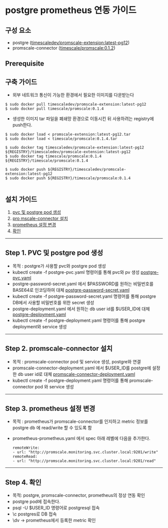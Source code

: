 
# postgre prometheus 연동 가이드

## 구성 요소
* postgre ([timescaledev/promscale-extension:latest-pg12](https://hub.docker.com/layers/timescaledev/promscale-extension/latest-pg12/images/sha256-77fa2ea35276a0c28fa460b45a98fbfd7250c24e70628d0a6b18737d357793a8?context=explore))
* promscale-connector ([timescale/promscale:0.1.2](https://hub.docker.com/layers/timescale/promscale/0.1.4/images/sha256-de1c4e0d0c5e6c91be2ba18faea7a663793db3535d18a57cbe5608e4e63cd41b?context=explore))

## Prerequisite


## 구축 가이드
* 외부 네트워크 통신이 가능한 환경에서 필요한 이미지를 다운받는다
```
$ sudo docker pull timescaledev/promscale-extension:latest-pg12
$ sudo docker pull timescale/promscale:0.1.4
```
* 생성한 이미지 tar 파일을 폐쇄망 환경으로 이동시킨 뒤 사용하려는 registry에 push한다.
```
$ sudo docker load < promscale-extension:latest-pg12.tar
$ sudo docker load < timescale/promscale:0.1.4.tar
    
$ sudo docker tag timescaledev/promscale-extension:latest-pg12 ${REGISTRY}/timescaledev/promscale-extension:latest-pg12
$ sudo docker tag timescale/promscale:0.1.4 ${REGISTRY}/timescale/promscale:0.1.4
  
$ sudo docker push ${REGISTRY}/timescaledev/promscale-extension:latest-pg12
$ sudo docker push ${REGISTRY}/timescale/promscale:0.1.4
	
```
	
	
	

## 설치 가이드
1. [pvc 및 postgre pod 생성](#step-1-pvc-%EB%B0%8F-postgre-pod-%EC%83%9D%EC%84%B1)
2. [pro	mscale-connector 설치](#step-2-promscale-connector-%EC%84%A4%EC%B9%98)
3. [prometheus 설정 변경](#step-3-prometheus-%EC%84%A4%EC%A0%95-%EB%B3%80%EA%B2%BD)
4. [확인](#step-4-%ED%99%95%EC%9D%B8)
	
***

## Step 1. PVC 및 postgre pod 생성
* 목적 : postgre가 사용할 pvc와 postgre pod 생성
* kubectl create -f postgre-pvc.yaml 명령어를 통해 pvc와 pv 생성 [postgre-pvc.yaml](https://github.com/tmax-cloud/install-prometheus/blob/main/postgre-connection-guide/manifest/postgre-pvc.yaml)
* postgre-password-secret.yaml 에서 $PASSWORD를 원하는 비밀번호를 BASE64로 인코딩하여 대체 [postgre-password-secret.yaml](https://github.com/tmax-cloud/install-prometheus/blob/main/postgre-connection-guide/manifest/postgre-password-secret.yaml)
* kubectl create -f postgre-password-secret.yaml 명령어를 통해 postgre DB에서 사용할 비밀번호를 위한 secret 생성 
* postgre-deployment.yaml 에서 원하는 db user id를 $USER_ID에 대체 [postgre-deployment.yaml](https://github.com/tmax-cloud/install-prometheus/blob/main/postgre-connection-guide/manifest/postgre-deployment.yaml)
* kubectl create -f postgre-deployment.yaml 명령어를 통해 postgre deployment와 service 생성


***

## Step 2. promscale-connector 설치
* 목적 : promscale-connector pod 및 service 생성, postgre와 연결
* promscale-connector-deployment.yaml 에서 $USER_ID를 postgre에 설정한 db user id로 대체 [promscale-connector-deployment.yaml](https://github.com/tmax-cloud/install-prometheus/blob/main/postgre-connection-guide/manifest/promscale-connector-deployment.yaml)
* kubectl create -f postgre-deployment.yaml 명령어를 통해 promscale-connector pod 와 service 생성

***

## Step 3. prometheus 설정 변경

* 목적 : prometheus가 promscale-connector를 인지하고 metric 정보를 postgre db 에 read/write 할 수 있도록 함

* prometheus-prometheus.yaml 에서 spec 아래 레벨에 다음을 추가한다.
	```
  remoteWrite:
    - url: "http://promscale.monitoring.svc.cluster.local:9201/write"
  remoteRead:
    - url: "http://promscale.monitoring.svc.cluster.local:9201/read"
	```


***

## Step 4. 확인
* 목적: postgre, promscale-connector, prometheus의 정상 연동 확인
* postgre pod에 접속한다.
* psql -U $USER_ID 명령어로 postgresql 접속
* \c postgres로 DB 접속
* \dv  → prometheus에서 등록한 metric 확인


